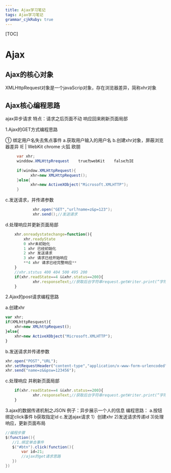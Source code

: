 ```yaml
---
title: Ajax学习笔记
tags: Ajax学习笔记
grammar_cjkRuby: true
---
```

[TOC]

# Ajax
## Ajax的核心对象

XMLHttpRequest对象是一个javaScrip对象，存在浏览器差异，简称xhr对象

## Ajax核心编程思路

ajax异步请求 特点：请求之后页面不动 响应回来刷新页面局部

1.Ajax的GET方式编程思路

① 绑定用户名失去焦点事件
a.获取用户输入的用户名
b.创建xhr对象，屏蔽浏览器差异  IE  |  WebKit chrome 火狐 欧朋 
 ``` java 
	  var xhr;
	  winddow.XMLHttpRrequest    true为webKit    false为IE
	  
	  if(window.XMLHttpRequest){
	  		xhr=new XMLHttpRequest();
	  }else{
	  		xhr=new ActiveXObject("Microsoft.XMLHTTP");
	  }
 ```
c.发送请求，并传递参数
``` java 
			xhr.open("GET","url?name=z&p=123");
			xhr.send();//发送请求
 ```
d.处理响应并更新页面局部
```javascript
	xhr.onreadystatechange=function(){
		xhr.readyState  
		0 xhr未初始化
		1 xhr 已经初始化
		2 xhr 发送请求
		3 xhr 请求已经开始响应
		**4 xhr 请求已经完整响应**
	}
	//xhr.ststus 400 404 500 495 200
	if(xhr.readState==4 &&xhr.status==200){
			xhr.responseText;//获取后台字符串request.getWriter.print(“字符串”)
	}
```
2.Ajax的post请求编程思路

a.创建xhr
```javascript
var xhr;
if(XMLhttpResquest){
	xhr=new XMLhttpRequest();
}else{
	xhr=new ActiveXObject("Microsoft.XMLHTTP");
}
```
b.发送请求并传递参数
```javascript
xhr.open("POST","URL");
xhr.setRequestHeader("content-type","application/x-www-form-urlencoded");
xhr.send("name=z&&psw=123456");
```
c.处理响应 并刷新页面局部
```javascript
	if(xhr.readState==4 &&xhr.status==200){
			xhr.responseText;//获取后台字符串request.getWriter.print(“字符串”)
	}
```
3.ajax的数据传递机制之JSON
 例子：异步展示一个人的信息
 编程思路：
 a.按钮绑定click事件
 b获取指定id
 c.发送ajax请求
 1）创建xhr
 2)发送请求传递id
 3)处理响应，更新页面布局
 
 ```java
 //编程步骤
 $(function(){
 	//1.绑定单击事件
	$("#btn").click(function(){
		var id=21;
		//ajax的get请求思路
	})
 })
 ```